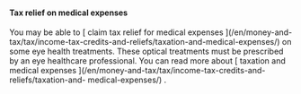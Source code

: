 ####  Tax relief on medical expenses

You may be able to [ claim tax relief for medical expenses ](/en/money-and-
tax/tax/income-tax-credits-and-reliefs/taxation-and-medical-expenses/) on some
eye health treatments. These optical treatments must be prescribed by an eye
healthcare professional. You can read more about [ taxation and medical
expenses ](/en/money-and-tax/tax/income-tax-credits-and-reliefs/taxation-and-
medical-expenses/) .
